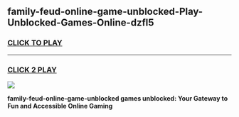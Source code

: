 
## family-feud-online-game-unblocked-Play-Unblocked-Games-Online-dzfl5
<h3>
<a href="https://premium76.site?title=family-feud-online-game-unblocked&ref=25A">CLICK TO PLAY</a></h3>
<hr>

<h3>
<a href="https://premium76.site?title=family-feud-online-game-unblocked&ref=25A">CLICK 2 PLAY</a>
  
</h3>

<a href="https://premium76.site?title=family-feud-online-game-unblocked&ref=25A"><img src="https://clearcache.store/games.png"></a>


**family-feud-online-game-unblocked games unblocked: Your Gateway to Fun and Accessible Online Gaming**
